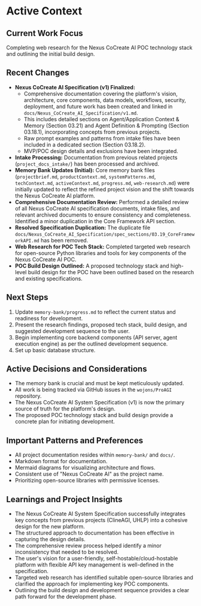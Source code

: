 # Active Context

## Current Work Focus
Completing web research for the Nexus CoCreate AI POC technology stack and outlining the initial build design.

## Recent Changes
- **Nexus CoCreate AI Specification (v1) Finalized:**
    - Comprehensive documentation covering the platform's vision, architecture, core components, data models, workflows, security, deployment, and future work has been created and linked in `docs/Nexus_CoCreate_AI_Specification/v1.md`.
    - This includes detailed sections on Agent/Application Context & Memory (Section 03.21) and Agent Definition & Prompting (Section 03.18.1), incorporating concepts from previous projects.
    - Raw prompt examples and patterns from intake files have been included in a dedicated section (Section 03.18.2).
    - MVP/POC design details and exclusions have been integrated.
- **Intake Processing:** Documentation from previous related projects (`project_docs_intake/`) has been processed and archived.
- **Memory Bank Updates (Initial):** Core memory bank files (`projectbrief.md`, `productContext.md`, `systemPatterns.md`, `techContext.md`, `activeContext.md`, `progress.md`, `web-research.md`) were initially updated to reflect the refined project vision and the shift towards the Nexus CoCreate AI platform.
- **Comprehensive Documentation Review:** Performed a detailed review of all Nexus CoCreate AI specification documents, intake files, and relevant archived documents to ensure consistency and completeness. Identified a minor duplication in the Core Framework API section.
- **Resolved Specification Duplication:** The duplicate file `docs/Nexus_CoCreate_AI_Specification/spec_sections/03.19_CoreFrameworkAPI.md` has been removed.
- **Web Research for POC Tech Stack:** Completed targeted web research for open-source Python libraries and tools for key components of the Nexus CoCreate AI POC.
- **POC Build Design Outlined:** A proposed technology stack and high-level build design for the POC have been outlined based on the research and existing specifications.

## Next Steps
1. Update `memory-bank/progress.md` to reflect the current status and readiness for development.
2. Present the research findings, proposed tech stack, build design, and suggested development sequence to the user.
3. Begin implementing core backend components (API server, agent execution engine) as per the outlined development sequence.
4. Set up basic database structure.

## Active Decisions and Considerations
- The memory bank is crucial and must be kept meticulously updated.
- All work is being tracked via GitHub issues in the `wojons/ProAGI` repository.
- The Nexus CoCreate AI System Specification (v1) is now the primary source of truth for the platform's design.
- The proposed POC technology stack and build design provide a concrete plan for initiating development.

## Important Patterns and Preferences
- All project documentation resides within `memory-bank/` and `docs/`.
- Markdown format for documentation.
- Mermaid diagrams for visualizing architecture and flows.
- Consistent use of "Nexus CoCreate AI" as the project name.
- Prioritizing open-source libraries with permissive licenses.

## Learnings and Project Insights
- The Nexus CoCreate AI System Specification successfully integrates key concepts from previous projects (ClineAGI, UHLP) into a cohesive design for the new platform.
- The structured approach to documentation has been effective in capturing the design details.
- The comprehensive review process helped identify a minor inconsistency that needed to be resolved.
- The user's vision for a user-friendly, self-hostable/cloud-hostable platform with flexible API key management is well-defined in the specification.
- Targeted web research has identified suitable open-source libraries and clarified the approach for implementing key POC components.
- Outlining the build design and development sequence provides a clear path forward for the development phase.
